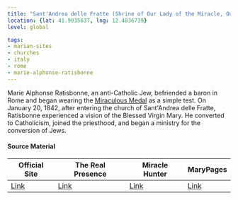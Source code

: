 ```yaml
---
title: "Sant'Andrea delle Fratte (Shrine of Our Lady of the Miracle, Our Lady of Zion)"
location: {lat: 41.9035637, lng: 12.4836739}
level: global

tags:
- marian-sites
- churches
- italy
- rome
- marie-alphonse-ratisbonne
---
```


Marie Alphonse Ratisbonne, an anti-Catholic Jew, befriended a baron in Rome and began wearing the [Miraculous Medal](/places/fr-chapel-of-our-lady-of-the-miraculous-medal) as a simple test.  On January 20, 1842, after entering the church of Sant'Andrea delle Fratte, Ratisbonne experienced a vision of the Blessed Virgin Mary.  He converted to Catholicism, joined the priesthood, and began a ministry for the conversion of Jews.

#### Source Material

| Official Site | The Real Presence | Miracle Hunter | MaryPages |
| --- | --- | --- | --- |
| [Link](https://www.madonnadelmiracolo.it/) | [Link](http://www.therealpresence.org/eucharst/misc/BVM/23_ROMA_60x96.pdf) | [Link](https://www.miraclehunter.com/marian_apparitions/approved_apparitions/rome1842/index.html) | [Link](https://www.marypages.com/rome-(itali%C3%AB).html) |


